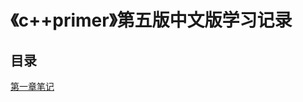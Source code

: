 # 《c++primer》第五版中文版学习记录

## 目录

[第一章笔记](https://github.com/xw6666/c-primer/tree/main/%E7%AC%AC%E4%B8%80%E7%AB%A0%E7%BB%83%E4%B9%A0)

